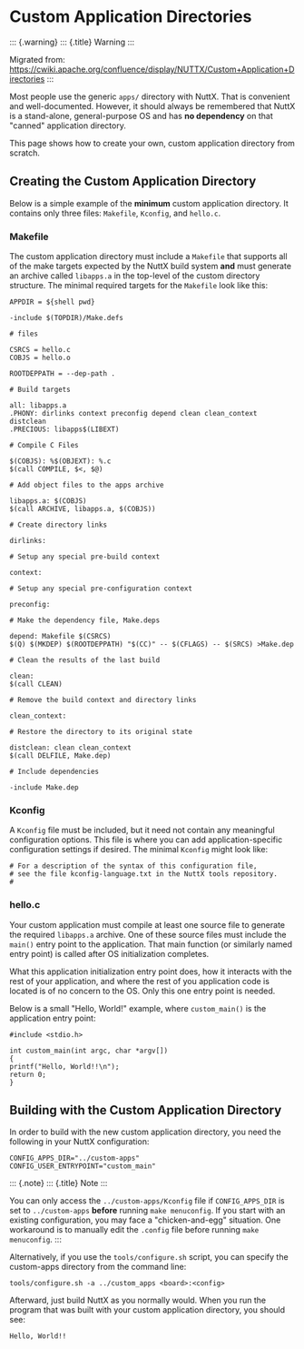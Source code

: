 Custom Application Directories
==============================

::: {.warning}
::: {.title}
Warning
:::

Migrated from:
<https://cwiki.apache.org/confluence/display/NUTTX/Custom+Application+Directories>
:::

Most people use the generic `apps/` directory with NuttX. That is
convenient and well-documented. However, it should always be remembered
that NuttX is a stand-alone, general-purpose OS and has **no
dependency** on that \"canned\" application directory.

This page shows how to create your own, custom application directory
from scratch.

Creating the Custom Application Directory
-----------------------------------------

Below is a simple example of the **minimum** custom application
directory. It contains only three files: `Makefile`, `Kconfig`, and
`hello.c`.

### Makefile

The custom application directory must include a `Makefile` that supports
all of the make targets expected by the NuttX build system **and** must
generate an archive called `libapps.a` in the top-level of the custom
directory structure. The minimal required targets for the `Makefile`
look like this:

``` {.shell}
APPDIR = ${shell pwd}

-include $(TOPDIR)/Make.defs

# files

CSRCS = hello.c
COBJS = hello.o

ROOTDEPPATH = --dep-path .

# Build targets

all: libapps.a
.PHONY: dirlinks context preconfig depend clean clean_context distclean
.PRECIOUS: libapps$(LIBEXT)

# Compile C Files

$(COBJS): %$(OBJEXT): %.c
$(call COMPILE, $<, $@)

# Add object files to the apps archive

libapps.a: $(COBJS)
$(call ARCHIVE, libapps.a, $(COBJS))

# Create directory links

dirlinks:

# Setup any special pre-build context

context:

# Setup any special pre-configuration context

preconfig:

# Make the dependency file, Make.deps

depend: Makefile $(CSRCS)
$(Q) $(MKDEP) $(ROOTDEPPATH) "$(CC)" -- $(CFLAGS) -- $(SRCS) >Make.dep

# Clean the results of the last build

clean:
$(call CLEAN)

# Remove the build context and directory links

clean_context:

# Restore the directory to its original state

distclean: clean clean_context
$(call DELFILE, Make.dep)

# Include dependencies

-include Make.dep
```

### Kconfig

A `Kconfig` file must be included, but it need not contain any
meaningful configuration options. This file is where you can add
application-specific configuration settings if desired. The minimal
`Kconfig` might look like:

``` {.shell}
# For a description of the syntax of this configuration file,
# see the file kconfig-language.txt in the NuttX tools repository.
#
```

### hello.c

Your custom application must compile at least one source file to
generate the required `libapps.a` archive. One of these source files
must include the `main()` entry point to the application. That main
function (or similarly named entry point) is called after OS
initialization completes.

What this application initialization entry point does, how it interacts
with the rest of your application, and where the rest of you application
code is located is of no concern to the OS. Only this one entry point is
needed.

Below is a small \"Hello, World!\" example, where `custom_main()` is the
application entry point:

``` {.c}
#include <stdio.h>

int custom_main(int argc, char *argv[])
{
printf("Hello, World!!\n");
return 0;
}
```

Building with the Custom Application Directory
----------------------------------------------

In order to build with the new custom application directory, you need
the following in your NuttX configuration:

``` {.shell}
CONFIG_APPS_DIR="../custom-apps"
CONFIG_USER_ENTRYPOINT="custom_main"
```

::: {.note}
::: {.title}
Note
:::

You can only access the `../custom-apps/Kconfig` file if
`CONFIG_APPS_DIR` is set to `../custom-apps` **before** running
`make menuconfig`. If you start with an existing configuration, you may
face a \"chicken-and-egg\" situation. One workaround is to manually edit
the `.config` file before running `make menuconfig`.
:::

Alternatively, if you use the `tools/configure.sh` script, you can
specify the custom-apps directory from the command line:

``` {.shell}
tools/configure.sh -a ../custom_apps <board>:<config>
```

Afterward, just build NuttX as you normally would. When you run the
program that was built with your custom application directory, you
should see:

``` {.shell}
Hello, World!!
```
